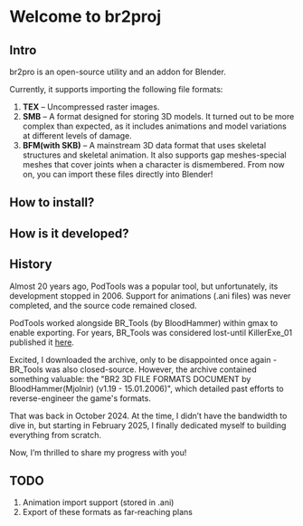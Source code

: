 # Welcome to br2proj

## Intro

br2pro is an open-source utility and an addon for Blender.

Currently, it supports importing the following file formats:

1. **TEX** – Uncompressed raster images.
2. **SMB** – A format designed for storing 3D models. It turned out to be more complex than expected, as it includes animations and model variations at different levels of damage.
3. **BFM(with SKB)** – A mainstream 3D data format that uses skeletal structures and skeletal animation. It also supports gap meshes-special meshes that cover joints when a character is dismembered.
From now on, you can import these files directly into Blender!

## How to install?

## How is it developed?

## History
Almost 20 years ago, PodTools was a popular tool, but unfortunately, its development stopped in 2006. Support for animations (.ani files) was never completed, and the source code remained closed.

PodTools worked alongside BR_Tools (by BloodHammer) within gmax to enable exporting. For years, BR_Tools was considered lost-until KillerExe_01 published it [here](http://gamebanana.com/tools/18509).

Excited, I downloaded the archive, only to be disappointed once again - BR_Tools was also closed-source. However, the archive contained something valuable: the "BR2 3D FILE FORMATS DOCUMENT by BloodHammer(Mjolnir) (v1.19 - 15.01.2006)", which detailed past efforts to reverse-engineer the game's formats.

That was back in October 2024. At the time, I didn’t have the bandwidth to dive in, but starting in February 2025, I finally dedicated myself to building everything from scratch.

Now, I’m thrilled to share my progress with you!

## TODO
1. Animation import support (stored in .ani)
2. Export of these formats as far-reaching plans
